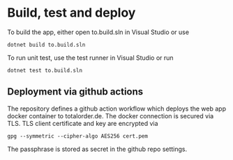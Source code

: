 # Build, test and deploy

To build the app, either open to.build.sln in Visual Studio or use

``` shell
dotnet build to.build.sln
```

To run unit test, use the test runner in Visual Studio or run

``` shell
dotnet test to.build.sln
```

## Deployment via github actions

The repository defines a github action workflow which deploys the web app docker container to totalorder.de. The docker connection is secured via TLS. TLS client certificate and key are encrypted via

```shell
gpg --symmetric --cipher-algo AES256 cert.pem
````

The passphrase is stored as secret in the github repo settings.
